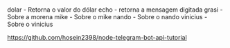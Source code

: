 #

dolar - Retorna o valor do dólar
echo - retorna a mensagem digitada
grasi - Sobre a morena
mike - Sobre o mike
nando - Sobre o nando
vinicius - Sobre o vinicius

https://github.com/hosein2398/node-telegram-bot-api-tutorial